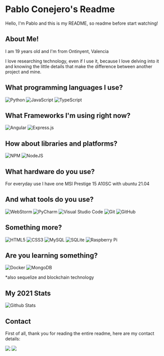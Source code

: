 # Pablo Conejero's Readme

Hello, I'm Pablo and this is my README, so readme before start watching!

## About Me!

I am 19 years old and I'm from Ontinyent, Valencia

I love researching technology, even if I use it, because I love delving into it and knowing the little details that make the difference between another project and mine.

## What programming languages I use?

![Python](https://img.shields.io/badge/python-3670A0?style=for-the-badge&logo=python&logoColor=ffdd54)
![JavaScript](https://img.shields.io/badge/javascript-%23323330.svg?style=for-the-badge&logo=javascript&logoColor=%23F7DF1E)
![TypeScript](https://img.shields.io/badge/typescript-%23007ACC.svg?style=for-the-badge&logo=typescript&logoColor=white)

## What Frameworks I'm using right now?

![Angular](https://img.shields.io/badge/angular-%23DD0031.svg?style=for-the-badge&logo=angular&logoColor=white)
![Express.js](https://img.shields.io/badge/express.js-%23404d59.svg?style=for-the-badge&logo=express&logoColor=%2361DAFB)

## How about libraries and platforms?

![NPM](https://img.shields.io/badge/NPM-%23000000.svg?style=for-the-badge&logo=npm&logoColor=white)
![NodeJS](https://img.shields.io/badge/node.js-6DA55F?style=for-the-badge&logo=node.js&logoColor=white)

## What hardware do you use?

For everyday use I have one MSI Prestige 15 A10SC with ubuntu 21.04

## And what tools do you use?

![WebStorm](https://img.shields.io/badge/webstorm-143?style=for-the-badge&logo=webstorm&logoColor=white&color=blue)
![PyCharm](https://img.shields.io/badge/pycharm-143?style=for-the-badge&logo=pycharm&logoColor=white&color=yellow&labelColor=yellow)
![Visual Studio Code](https://img.shields.io/badge/Visual%20Studio%20Code-0078d7.svg?style=for-the-badge&logo=visual-studio-code&logoColor=white)
![Git](https://img.shields.io/badge/git-%23F05033.svg?style=for-the-badge&logo=git&logoColor=white)
![GitHub](https://img.shields.io/badge/github-%23121011.svg?style=for-the-badge&logo=github&logoColor=white)


## Something more?

![HTML5](https://img.shields.io/badge/html5-%23E34F26.svg?style=for-the-badge&logo=html5&logoColor=white)
![CSS3](https://img.shields.io/badge/css3-%231572B6.svg?style=for-the-badge&logo=css3&logoColor=white)
![MySQL](https://img.shields.io/badge/mysql-%2300f.svg?style=for-the-badge&logo=mysql&logoColor=white)
![SQLite](https://img.shields.io/badge/sqlite-%2307405e.svg?style=for-the-badge&logo=sqlite&logoColor=white)
![Raspberry Pi](https://img.shields.io/badge/-RaspberryPi-C51A4A?style=for-the-badge&logo=Raspberry-Pi)

## Are you learning something?

![Docker](https://img.shields.io/badge/docker-%230db7ed.svg?style=for-the-badge&logo=docker&logoColor=white)
![MongoDB](https://img.shields.io/badge/MongoDB-%234ea94b.svg?style=for-the-badge&logo=mongodb&logoColor=white)

\*also sequelize and blockchain technology

## My 2021 Stats

![Github Stats](https://github-readme-stats.vercel.app/api/?username=RTPablocs&count_private=true&&showicons=true)

## Contact

First of all, thank you for reading the entire readme, here are my contact details:

<div>
<a href="mailto:conejerosorianopablo@gmail.com"><img src="https://img.shields.io/badge/Gmail-D14836?style=for-the-badge&logo=gmail&logoColor=white" href="mailto:/conejerosorianopablo@gmail.com"></a>
<a href="https://www.linkedin.com/in/pablo-conejero-soriano/"><img src="https://img.shields.io/badge/linkedin-%230077B5.svg?style=for-the-badge&logo=linkedin&logoColor=white" ></a>
</div>
